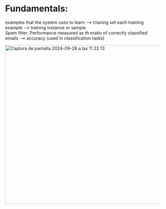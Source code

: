# Fundamentals:
examples that the system uses to learn --> trianing set 
each training example --> training instance or sample  
Spam filter: Performance measured as th eratio of correctly classified emails --> accuracy (used in classification tasks) 

<img width="513" alt="Captura de pantalla 2024-09-28 a las 11 22 13" src="https://github.com/user-attachments/assets/889a1e93-583d-4c27-a77c-fcc0babab0ae">







